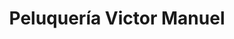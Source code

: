 ---
title: "Peluquería Victor Manuel"
url: /plasencia/peluqueria-victor-manuel/
shop: peluquería
---